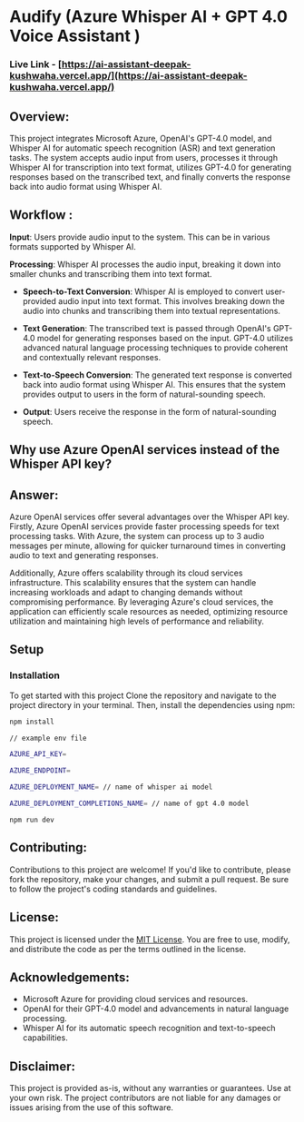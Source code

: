 # Audify (Azure Whisper AI + GPT 4.0 Voice Assistant )

### Live Link - [https://ai-assistant-deepak-kushwaha.vercel.app/](https://ai-assistant-deepak-kushwaha.vercel.app/)

## Overview:
This project integrates Microsoft Azure, OpenAI's GPT-4.0 model, and Whisper AI for automatic speech recognition (ASR) and text generation tasks. The system accepts audio input from users, processes it through Whisper AI for transcription into text format, utilizes GPT-4.0 for generating responses based on the transcribed text, and finally converts the response back into audio format using Whisper AI.

## Workflow :
**Input**: Users provide audio input to the system. This can be in various formats supported by Whisper AI.

 **Processing**: Whisper AI processes the audio input, breaking it down into smaller chunks and transcribing them into text format.

- **Speech-to-Text Conversion**: Whisper AI is employed to convert user-provided audio input into text format. This involves breaking down the audio into chunks and transcribing them into textual representations.

- **Text Generation**: The transcribed text is passed through OpenAI's GPT-4.0 model for generating responses based on the input. GPT-4.0 utilizes advanced natural language processing techniques to provide coherent and contextually relevant responses.

- **Text-to-Speech Conversion**: The generated text response is converted back into audio format using Whisper AI. This ensures that the system provides output to users in the form of natural-sounding speech.

- **Output**:  Users receive the response in the form of natural-sounding speech.



## Why use Azure OpenAI services instead of the Whisper API key?

## Answer:
Azure OpenAI services offer several advantages over the Whisper API key. Firstly, Azure OpenAI services provide faster processing speeds for text processing tasks. With Azure, the system can process up to 3 audio messages per minute, allowing for quicker turnaround times in converting audio to text and generating responses.

Additionally, Azure offers scalability through its cloud services infrastructure. This scalability ensures that the system can handle increasing workloads and adapt to changing demands without compromising performance. By leveraging Azure's cloud services, the application can efficiently scale resources as needed, optimizing resource utilization and maintaining high levels of performance and reliability.


## Setup

### Installation

To get started with this project 
Clone the repository and navigate to the project directory in your terminal. Then, install the dependencies using npm:

```bash
npm install
```


```bash
// example env file

AZURE_API_KEY=

AZURE_ENDPOINT=

AZURE_DEPLOYMENT_NAME= // name of whisper ai model

AZURE_DEPLOYMENT_COMPLETIONS_NAME= // name of gpt 4.0 model

```
```
npm run dev
```

## Contributing:
Contributions to this project are welcome! If you'd like to contribute, please fork the repository, make your changes, and submit a pull request. Be sure to follow the project's coding standards and guidelines.

## License:
This project is licensed under the [MIT License](LICENSE). You are free to use, modify, and distribute the code as per the terms outlined in the license.

## Acknowledgements:
- Microsoft Azure for providing cloud services and resources.
- OpenAI for their GPT-4.0 model and advancements in natural language processing.
- Whisper AI for its automatic speech recognition and text-to-speech capabilities.

## Disclaimer:
This project is provided as-is, without any warranties or guarantees. Use at your own risk. The project contributors are not liable for any damages or issues arising from the use of this software.

